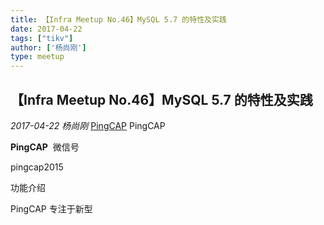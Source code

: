 ```yaml
---
title: 【Infra Meetup No.46】MySQL 5.7 的特性及实践
date: 2017-04-22
tags: ["tikv"]
author: ['杨尚刚']
type: meetup
---
```


## 【Infra Meetup No.46】MySQL 5.7 的特性及实践

*2017-04-22* *杨尚刚* [PingCAP](##)
PingCAP

**PingCAP** ![]()
微信号

pingcap2015

功能介绍

PingCAP 专注于新型